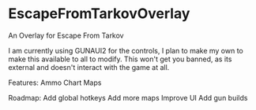 # EscapeFromTarkovOverlay
An Overlay for Escape From Tarkov


I am currently using GUNAUI2 for the controls, I plan to make my own to make this available to all to modify. This won't get you banned, as its external and doesn't interact with the game at all. 


Features: 
Ammo Chart
Maps

Roadmap:
Add global hotkeys
Add more maps
Improve UI
Add gun builds
